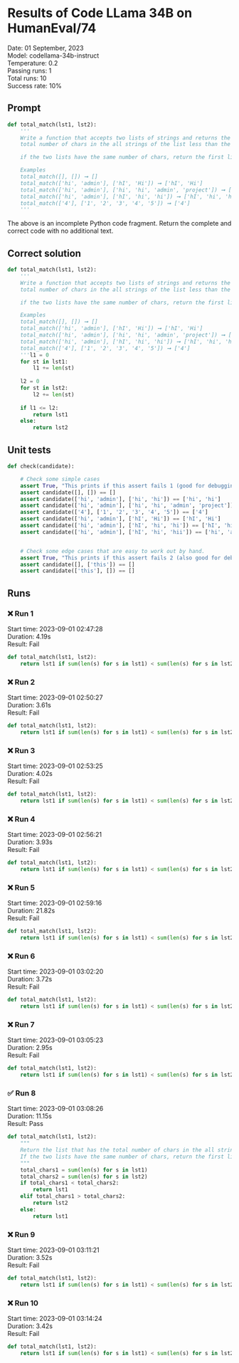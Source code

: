 # Results of Code LLama 34B on HumanEval/74
Date: 01 September, 2023<br />
Model: codellama-34b-instruct<br />
Temperature: 0.2<br />
Passing runs: 1<br />
Total runs: 10<br />
Success rate: 10%
## Prompt
```python
def total_match(lst1, lst2):
    '''
    Write a function that accepts two lists of strings and returns the list that has 
    total number of chars in the all strings of the list less than the other list.

    if the two lists have the same number of chars, return the first list.

    Examples
    total_match([], []) ➞ []
    total_match(['hi', 'admin'], ['hI', 'Hi']) ➞ ['hI', 'Hi']
    total_match(['hi', 'admin'], ['hi', 'hi', 'admin', 'project']) ➞ ['hi', 'admin']
    total_match(['hi', 'admin'], ['hI', 'hi', 'hi']) ➞ ['hI', 'hi', 'hi']
    total_match(['4'], ['1', '2', '3', '4', '5']) ➞ ['4']
    '''
```
The above is an incomplete Python code fragment. Return the complete and correct code with no additional text.
## Correct solution
```python
def total_match(lst1, lst2):
    '''
    Write a function that accepts two lists of strings and returns the list that has 
    total number of chars in the all strings of the list less than the other list.

    if the two lists have the same number of chars, return the first list.

    Examples
    total_match([], []) ➞ []
    total_match(['hi', 'admin'], ['hI', 'Hi']) ➞ ['hI', 'Hi']
    total_match(['hi', 'admin'], ['hi', 'hi', 'admin', 'project']) ➞ ['hi', 'admin']
    total_match(['hi', 'admin'], ['hI', 'hi', 'hi']) ➞ ['hI', 'hi', 'hi']
    total_match(['4'], ['1', '2', '3', '4', '5']) ➞ ['4']
    '''l1 = 0
    for st in lst1:
        l1 += len(st)
    
    l2 = 0
    for st in lst2:
        l2 += len(st)
    
    if l1 <= l2:
        return lst1
    else:
        return lst2
```
## Unit tests
```python
def check(candidate):

    # Check some simple cases
    assert True, "This prints if this assert fails 1 (good for debugging!)"
    assert candidate([], []) == []
    assert candidate(['hi', 'admin'], ['hi', 'hi']) == ['hi', 'hi']
    assert candidate(['hi', 'admin'], ['hi', 'hi', 'admin', 'project']) == ['hi', 'admin']
    assert candidate(['4'], ['1', '2', '3', '4', '5']) == ['4']
    assert candidate(['hi', 'admin'], ['hI', 'Hi']) == ['hI', 'Hi']
    assert candidate(['hi', 'admin'], ['hI', 'hi', 'hi']) == ['hI', 'hi', 'hi']
    assert candidate(['hi', 'admin'], ['hI', 'hi', 'hii']) == ['hi', 'admin']


    # Check some edge cases that are easy to work out by hand.
    assert True, "This prints if this assert fails 2 (also good for debugging!)"
    assert candidate([], ['this']) == []
    assert candidate(['this'], []) == []
```
## Runs
### ❌ Run 1
Start time: 2023-09-01 02:47:28<br />
Duration: 4.19s<br />
Result: Fail
```python
def total_match(lst1, lst2):
    return lst1 if sum(len(s) for s in lst1) < sum(len(s) for s in lst2) else lst2
```
### ❌ Run 2
Start time: 2023-09-01 02:50:27<br />
Duration: 3.61s<br />
Result: Fail
```python
def total_match(lst1, lst2):
    return lst1 if sum(len(s) for s in lst1) < sum(len(s) for s in lst2) else lst2
```
### ❌ Run 3
Start time: 2023-09-01 02:53:25<br />
Duration: 4.02s<br />
Result: Fail
```python
def total_match(lst1, lst2):
    return lst1 if sum(len(s) for s in lst1) < sum(len(s) for s in lst2) else lst2
```
### ❌ Run 4
Start time: 2023-09-01 02:56:21<br />
Duration: 3.93s<br />
Result: Fail
```python
def total_match(lst1, lst2):
    return lst1 if sum(len(s) for s in lst1) < sum(len(s) for s in lst2) else lst2
```
### ❌ Run 5
Start time: 2023-09-01 02:59:16<br />
Duration: 21.82s<br />
Result: Fail
```python
def total_match(lst1, lst2):
    return lst1 if sum(len(s) for s in lst1) < sum(len(s) for s in lst2) else lst2
```
### ❌ Run 6
Start time: 2023-09-01 03:02:20<br />
Duration: 3.72s<br />
Result: Fail
```python
def total_match(lst1, lst2):
    return lst1 if sum(len(s) for s in lst1) < sum(len(s) for s in lst2) else lst2
```
### ❌ Run 7
Start time: 2023-09-01 03:05:23<br />
Duration: 2.95s<br />
Result: Fail
```python
def total_match(lst1, lst2):
    return lst1 if sum(len(s) for s in lst1) < sum(len(s) for s in lst2) else lst2
```
### ✅ Run 8
Start time: 2023-09-01 03:08:26<br />
Duration: 11.15s<br />
Result: Pass
```python
def total_match(lst1, lst2):
    """
    Return the list that has the total number of chars in the all strings of the list less than the other list.
    If the two lists have the same number of chars, return the first list.
    """
    total_chars1 = sum(len(s) for s in lst1)
    total_chars2 = sum(len(s) for s in lst2)
    if total_chars1 < total_chars2:
        return lst1
    elif total_chars1 > total_chars2:
        return lst2
    else:
        return lst1
```
### ❌ Run 9
Start time: 2023-09-01 03:11:21<br />
Duration: 3.52s<br />
Result: Fail
```python
def total_match(lst1, lst2):
    return lst1 if sum(len(s) for s in lst1) < sum(len(s) for s in lst2) else lst2
```
### ❌ Run 10
Start time: 2023-09-01 03:14:24<br />
Duration: 3.42s<br />
Result: Fail
```python
def total_match(lst1, lst2):
    return lst1 if sum(len(s) for s in lst1) < sum(len(s) for s in lst2) else lst2
```
